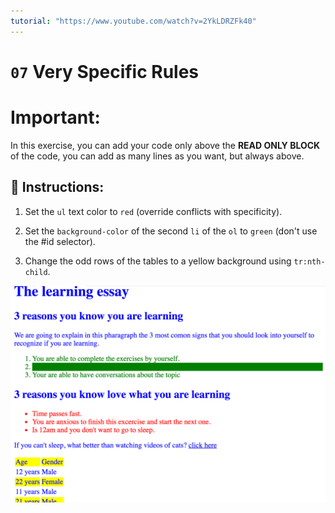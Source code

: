 ```yaml
---
tutorial: "https://www.youtube.com/watch?v=2YkLDRZFk40"
---
```


# `07` Very Specific Rules

# **Important:**

In this exercise, you can add your code only above the **READ ONLY BLOCK** of the code, you can add as many lines as you want, but always above.

## 📝 Instructions:


1. Set the `ul` text color to `red` (override conflicts with specificity).

2. Set the `background-color` of the second `li` of the `ol` to `green` (don't use the #id selector).

3. Change the odd rows of the tables to a yellow background using `tr:nth-child`.


![Example Image](../../.learn/assets/07-1.png?raw=true)




